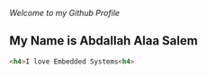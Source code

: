*Welcome to my Github Profile*
## My Name is Abdallah Alaa Salem

```HTML
<h4>I love Embedded Systems<h4>
```
